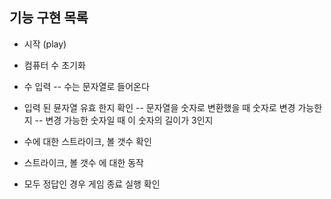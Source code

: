 ## 기능 구현 목록

- 시작 (play)
- 컴퓨터 수 초기화

- 수 입력
  -- 수는 문자열로 들어온다

- 입력 된 뮨자열 유효 한지 확인
  -- 문자열을 숫자로 변환했을 때 숫자로 변경 가능한지
  -- 변경 가능한 숫자일 때 이 숫자의 길이가 3인지

- 수에 대한 스트라이크, 볼 갯수 확인
- 스트라이크, 볼 갯수 에 대한 동작
- 모두 정답인 경우 게임 종료 실행 확인
